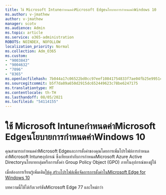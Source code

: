 ```yaml
---
title: ใช้ Microsoft Intuneกําหนดค่าMicrosoft Edgeนโยบายการกําหนดค่าWindows 10
ms.author: v-jmathew
author: v-jmathew
manager: scotv
ms.audience: Admin
ms.topic: article
ms.service: o365-administration
ROBOTS: NOINDEX, NOFOLLOW
localization_priority: Normal
ms.collection: Adm_O365
ms.custom:
- "9003843"
- "9004632"
- "7096"
- "8365"
ms.openlocfilehash: 7b044a17c06522bd0cc97eef10841754833f7ae04fb25e9951c1d9df7e93f6f9
ms.sourcegitcommit: b5f7da89a650d2915dc652449623c78be6247175
ms.translationtype: MT
ms.contentlocale: th-TH
ms.lasthandoff: 08/05/2021
ms.locfileid: "54114155"
---
```

# <a name="use-microsoft-intune-to-configure-microsoft-edge-policy-settings-for-windows-10"></a>ใช้ Microsoft Intuneกําหนดค่าMicrosoft Edgeนโยบายการกําหนดค่าWindows 10

คุณสามารถกําหนดค่าMicrosoft Edgeและการตั้งค่าของคุณโดยการเพิ่มโปรไฟล์การกําหนดค่าMicrosoft Intuneอุปกรณ์ ซึ่งเทียบเท่ากับการกําหนดMicrosoft Azure Active Directoryนโยบายกลุ่มหรือการตั้งค่า Group Policy Object (GPO) ภายในอุปกรณ์ของผู้ใช้

เมื่อต้องการเรียนรู้เพิ่มเติม[ให้ดู สร้างโปรไฟล์เพื่อจัดการการตั้งค่าในMicrosoft Edge for Windows 10](https://go.microsoft.com/fwlink/?linkid=2133700)

บทความนี้ใช้ได้กับเวอร์ชันMicrosoft Edge 77 และใหม่กว่า
